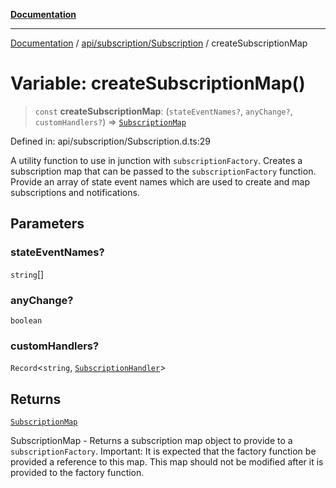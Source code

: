 [**Documentation**](../../../../index.md)

***

[Documentation](../../../../index.md) / [api/subscription/Subscription](../index.md) / createSubscriptionMap

# Variable: createSubscriptionMap()

> `const` **createSubscriptionMap**: (`stateEventNames?`, `anyChange?`, `customHandlers?`) => [`SubscriptionMap`](../type-aliases/SubscriptionMap.md)

Defined in: api/subscription/Subscription.d.ts:29

A utility function to use in junction with `subscriptionFactory`.  Creates a subscription map that can be passed
to the `subscriptionFactory` function. Provide an array of state event names which are used to create and map
subscriptions and notifications.

## Parameters

### stateEventNames?

`string`[]

### anyChange?

`boolean`

### customHandlers?

`Record`\<`string`, [`SubscriptionHandler`](../type-aliases/SubscriptionHandler.md)\>

## Returns

[`SubscriptionMap`](../type-aliases/SubscriptionMap.md)

SubscriptionMap - Returns a subscription map object to provide to a `subscriptionFactory`.
Important: It is expected that the factory function be provided a reference to this map.  This map should not be modified after it is
provided to the factory function.

